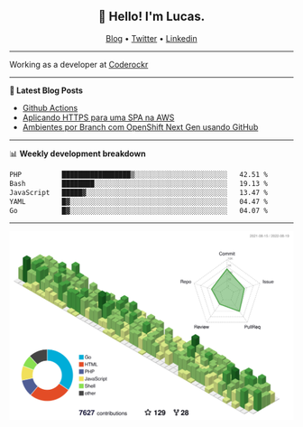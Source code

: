 <h2 align="center">👋 Hello! I'm Lucas.</h2>
<p align="center">
  <a href="https://www.lucassabreu.net.br/">Blog</a> •
  <a href="https://twitter.com/lucassabreu">Twitter</a> •
  <a href="https://www.linkedin.com/in/lucassantosabreu/">Linkedin</a>
</p>

---

Working as a developer at [Coderockr](https://github.com/Coderockr)

---

**📝 Latest Blog Posts**

<!-- BLOG-POST-LIST:START -->
- [Github Actions](https://www.lucassabreu.net.br/post/github-actions/)
- [Aplicando HTTPS para uma SPA na AWS](https://www.lucassabreu.net.br/post/aplicando-https-para-uma-spa-na-aws/)
- [Ambientes por Branch com OpenShift Next Gen usando GitHub](https://www.lucassabreu.net.br/post/ambientes-por-branch-com-openshift-next-gen-usando-github/)
<!-- BLOG-POST-LIST:END -->

---

📊 **Weekly development breakdown**
<!--START_SECTION:waka-->
```text
PHP          █████████████████▒░░░░░░░░░░░░░░░░░░░░░░░   42.51 % 
Bash         ████████░░░░░░░░░░░░░░░░░░░░░░░░░░░░░░░░░   19.13 % 
JavaScript   █████▓░░░░░░░░░░░░░░░░░░░░░░░░░░░░░░░░░░░   13.47 % 
YAML         █▓░░░░░░░░░░░░░░░░░░░░░░░░░░░░░░░░░░░░░░░   04.47 % 
Go           █▓░░░░░░░░░░░░░░░░░░░░░░░░░░░░░░░░░░░░░░░   04.07 % 
```
<!--END_SECTION:waka-->

---

![](./profile-3d-contrib/profile-green-animate.svg)
